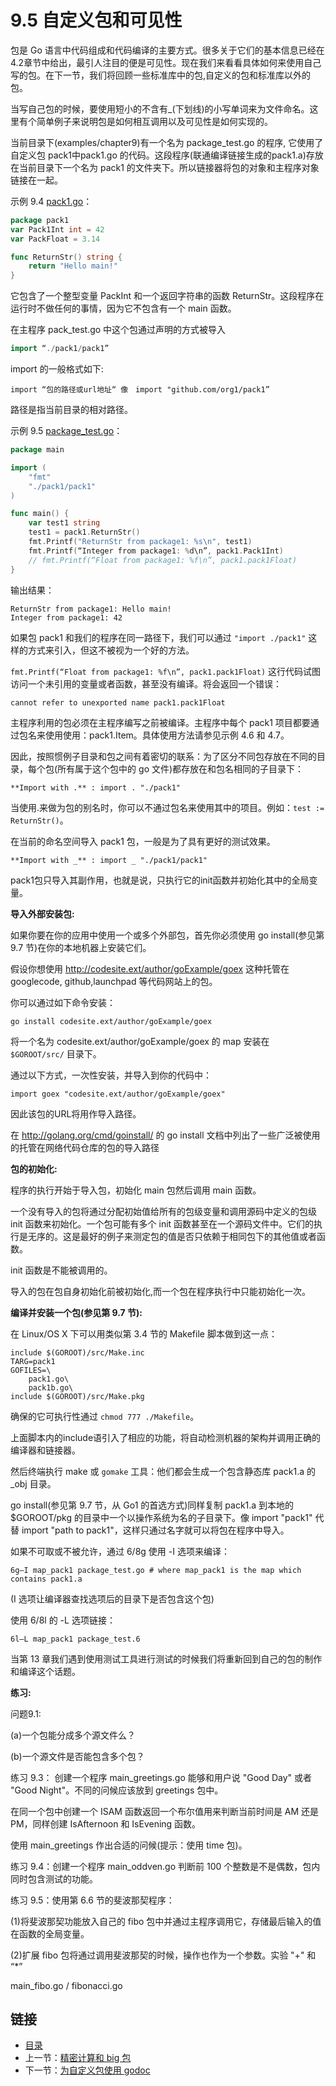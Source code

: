 # 9.5 自定义包和可见性

包是 Go 语言中代码组成和代码编译的主要方式。很多关于它们的基本信息已经在4.2章节中给出，最引人注目的便是可见性。现在我们来看看具体如何来使用自己写的包。在下一节，我们将回顾一些标准库中的包,自定义的包和标准库以外的包。

当写自己包的时候，要使用短小的不含有_(下划线)的小写单词来为文件命名。这里有个简单例子来说明包是如何相互调用以及可见性是如何实现的。

当前目录下(examples/chapter9)有一个名为 package_test.go 的程序, 它使用了自定义包 pack1中pack1.go 的代码。这段程序(联通编译链接生成的pack1.a)存放在当前目录下一个名为 pack1 的文件夹下。所以链接器将包的对象和主程序对象链接在一起。

示例 9.4 [pack1.go](examples/chapter_9/pack1.go)：

```go
package pack1
var Pack1Int int = 42
var PackFloat = 3.14

func ReturnStr() string {
	return "Hello main!"
}
```

它包含了一个整型变量 PackInt 和一个返回字符串的函数 ReturnStr。这段程序在运行时不做任何的事情，因为它不包含有一个 main 函数。

在主程序 pack_test.go 中这个包通过声明的方式被导入

```go
import “./pack1/pack1”
```

import 的一般格式如下:

	import “包的路径或url地址“ 像　import "github.com/org1/pack1”

路径是指当前目录的相对路径。

示例 9.5 [package_test.go](examples/chapter_9/package_test.go)：

```go
package main

import (
	"fmt"
	"./pack1/pack1"
)

func main() {
	var test1 string
	test1 = pack1.ReturnStr()
	fmt.Printf("ReturnStr from package1: %s\n", test1)
	fmt.Printf(“Integer from package1: %d\n”, pack1.Pack1Int)
	// fmt.Printf(“Float from package1: %f\n”, pack1.pack1Float)
}
```

输出结果：

	ReturnStr from package1: Hello main!
	Integer from package1: 42

如果包 pack1 和我们的程序在同一路径下，我们可以通过 `"import ./pack1"` 这样的方式来引入，但这不被视为一个好的方法。

`fmt.Printf(“Float from package1: %f\n”, pack1.pack1Float)` 这行代码试图访问一个未引用的变量或者函数，甚至没有编译。将会返回一个错误：

	cannot refer to unexported name pack1.pack1Float

主程序利用的包必须在主程序编写之前被编译。主程序中每个 pack1 项目都要通过包名来使用使用：pack1.Item。具体使用方法请参见示例 4.6 和 4.7。

因此，按照惯例子目录和包之间有着密切的联系：为了区分不同包存放在不同的目录，每个包(所有属于这个包中的 go 文件)都存放在和包名相同的子目录下：

	**Import with .** : import . "./pack1"

当使用.来做为包的别名时，你可以不通过包名来使用其中的项目。例如：`test := ReturnStr()`。

在当前的命名空间导入 pack1 包，一般是为了具有更好的测试效果。

	**Import with _** : import _ "./pack1/pack1"

pack1包只导入其副作用，也就是说，只执行它的init函数并初始化其中的全局变量。

**导入外部安装包:**

如果你要在你的应用中使用一个或多个外部包，首先你必须使用 go install(参见第 9.7 节)在你的本地机器上安装它们。

假设你想使用 http://codesite.ext/author/goExample/goex 这种托管在 googlecode, github,launchpad 等代码网站上的包。

你可以通过如下命令安装：

	go install codesite.ext/author/goExample/goex

将一个名为 codesite.ext/author/goExample/goex 的 map 安装在 `$GOROOT/src/` 目录下。

通过以下方式，一次性安装，并导入到你的代码中：

	import goex "codesite.ext/author/goExample/goex"

因此该包的URL将用作导入路径。

在 http://golang.org/cmd/goinstall/ 的 go install 文档中列出了一些广泛被使用的托管在网络代码仓库的包的导入路径

**包的初始化:**

程序的执行开始于导入包，初始化 main 包然后调用 main 函数。

一个没有导入的包将通过分配初始值给所有的包级变量和调用源码中定义的包级 init 函数来初始化。一个包可能有多个 init 函数甚至在一个源码文件中。它们的执行是无序的。这是最好的例子来测定包的值是否只依赖于相同包下的其他值或者函数。

init 函数是不能被调用的。

导入的包在包自身初始化前被初始化,而一个包在程序执行中只能初始化一次。

**编译并安装一个包(参见第 9.7 节):**

在 Linux/OS X 下可以用类似第 3.4 节的 Makefile 脚本做到这一点：

	include $(GOROOT)/src/Make.inc
	TARG=pack1
	GOFILES=\
	 	pack1.go\
	 	pack1b.go\
	include $(GOROOT)/src/Make.pkg

确保的它可执行性通过 `chmod 777 ./Makefile`。

上面脚本内的include语引入了相应的功能，将自动检测机器的架构并调用正确的编译器和链接器。

然后终端执行 make 或 `gomake` 工具：他们都会生成一个包含静态库 pack1.a 的 _obj 目录。

go install(参见第 9.7 节，从 Go1 的首选方式)同样复制 pack1.a 到本地的 $GOROOT/pkg 的目录中一个以操作系统为名的子目录下。像 import "pack1" 代替 import "path to pack1"，这样只通过名字就可以将包在程序中导入。

如果不可取或不被允许，通过 6/8g 使用 -I 选项来编译：

	6g—I map_pack1 package_test.go # where map_pack1 is the map which contains pack1.a

(I 选项让编译器查找选项后的目录下是否包含这个包)

使用 6/8l 的 -L 选项链接：

	6l—L map_pack1 package_test.6

当第 13 章我们遇到使用测试工具进行测试的时候我们将重新回到自己的包的制作和编译这个话题。

**练习:**

问题9.1:

(a)一个包能分成多个源文件么？

(b)一个源文件是否能包含多个包？

练习 9.3：
创建一个程序 main_greetings.go 能够和用户说 "Good Day" 或者 "Good Night"。不同的问候应该放到 greetings 包中。

在同一个包中创建一个 ISAM 函数返回一个布尔值用来判断当前时间是 AM 还是 PM，同样创建 IsAfternoon 和 IsEvening 函数。

使用 main_greetings 作出合适的问候(提示：使用 time 包)。

练习 9.4：创建一个程序 main_oddven.go 判断前 100 个整数是不是偶数，包内同时包含测试的功能。

练习 9.5：使用第 6.6 节的斐波那契程序：

(1)将斐波那契功能放入自己的 fibo 包中并通过主程序调用它，存储最后输入的值在函数的全局变量。

(2)扩展 fibo 包将通过调用斐波那契的时候，操作也作为一个参数。实验 "+" 和 “*”

main_fibo.go / fibonacci.go

## 链接

- [目录](directory.md)
- 上一节：[精密计算和 big 包](09.4.md)
- 下一节：[为自定义包使用 godoc](09.6.md)
